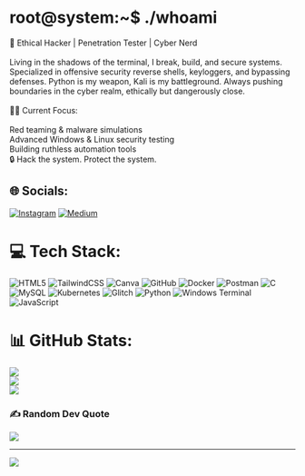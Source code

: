 # <B>root@system:~$ ./whoami</B>
👾 Ethical Hacker | Penetration Tester | Cyber Nerd<br><br>Living in the shadows of the terminal, I break, build, and secure systems. Specialized in offensive security reverse shells, keyloggers, and bypassing defenses. Python is my weapon, Kali is my battleground. Always pushing boundaries in the cyber realm, ethically but dangerously close.<br><br>👨‍💻 Current Focus:<br><br>Red teaming & malware simulations<br>Advanced Windows & Linux security testing<br>Building ruthless automation tools<br>🔒 Hack the system. Protect the system.


## 🌐 Socials:
[![Instagram](https://img.shields.io/badge/Instagram-%23E4405F.svg?logo=Instagram&logoColor=white)](https://instagram.com/cyphertrax) [![Medium](https://img.shields.io/badge/Medium-12100E?logo=medium&logoColor=white)](https://medium.com/@cyphertrax) 

# 💻 Tech Stack:
![HTML5](https://img.shields.io/badge/html5-%23E34F26.svg?style=flat-square&logo=html5&logoColor=white) ![TailwindCSS](https://img.shields.io/badge/tailwindcss-%2338B2AC.svg?style=flat-square&logo=tailwind-css&logoColor=white) ![Canva](https://img.shields.io/badge/Canva-%2300C4CC.svg?style=flat-square&logo=Canva&logoColor=white) ![GitHub](https://img.shields.io/badge/github-%23121011.svg?style=flat-square&logo=github&logoColor=white) ![Docker](https://img.shields.io/badge/docker-%230db7ed.svg?style=flat-square&logo=docker&logoColor=white) ![Postman](https://img.shields.io/badge/Postman-FF6C37?style=flat-square&logo=postman&logoColor=white) ![C](https://img.shields.io/badge/c-%2300599C.svg?style=flat-square&logo=c&logoColor=white) ![MySQL](https://img.shields.io/badge/mysql-4479A1.svg?style=flat-square&logo=mysql&logoColor=white) ![Kubernetes](https://img.shields.io/badge/kubernetes-%23326ce5.svg?style=flat-square&logo=kubernetes&logoColor=white) ![Glitch](https://img.shields.io/badge/glitch-%233333FF.svg?style=flat-square&logo=glitch&logoColor=white) ![Python](https://img.shields.io/badge/python-3670A0?style=flat-square&logo=python&logoColor=ffdd54) ![Windows Terminal](https://img.shields.io/badge/Windows%20Terminal-%234D4D4D.svg?style=flat-square&logo=windows-terminal&logoColor=white) ![JavaScript](https://img.shields.io/badge/javascript-%23323330.svg?style=flat-square&logo=javascript&logoColor=%23F7DF1E)
# 📊 GitHub Stats:
![](https://github-readme-stats.vercel.app/api?username=cyphertrax&theme=chartreuse-dark&hide_border=false&include_all_commits=false&count_private=false)<br/>
![](https://github-readme-streak-stats.herokuapp.com/?user=cyphertrax&theme=chartreuse-dark&hide_border=false)<br/>
![](https://github-readme-stats.vercel.app/api/top-langs/?username=cyphertrax&theme=chartreuse-dark&hide_border=false&include_all_commits=false&count_private=false&layout=compact)

### ✍️ Random Dev Quote
![](https://quotes-github-readme.vercel.app/api?type=horizontal&theme=radical)

---
[![](https://visitcount.itsvg.in/api?id=cyphertrax&icon=8&color=0)](https://visitcount.itsvg.in)
